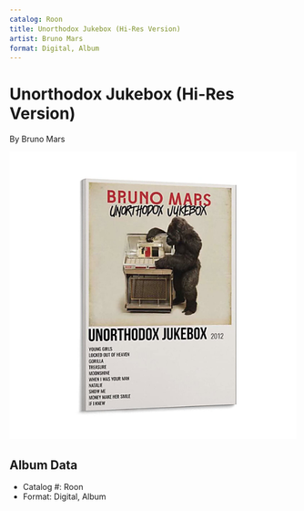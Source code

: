 ```yaml
---
catalog: Roon
title: Unorthodox Jukebox (Hi-Res Version)
artist: Bruno Mars
format: Digital, Album
---
```


# Unorthodox Jukebox (Hi-Res Version)

By Bruno Mars

![](../../assets/albumcovers/Bruno_Mars-Unorthodox_Jukebox_Hi-Res_Version.png)

## Album Data

- Catalog #: Roon
- Format: Digital, Album

